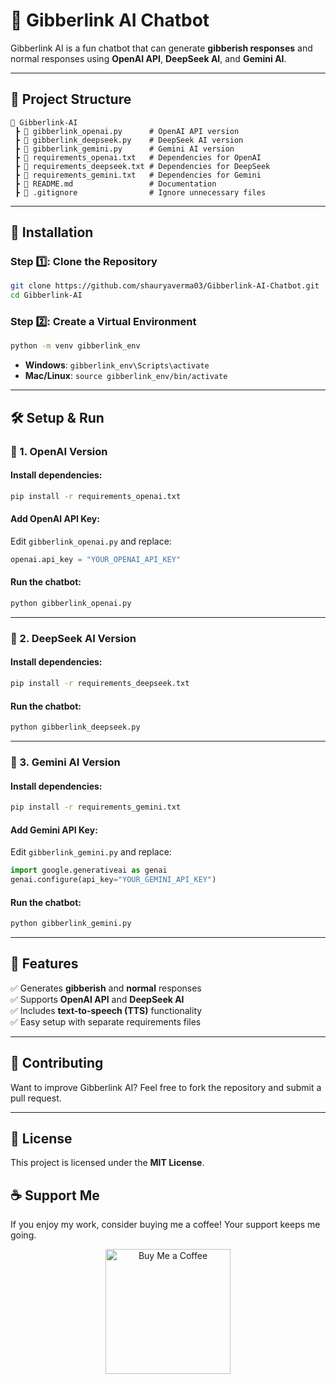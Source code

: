 # 🚀 Gibberlink AI Chatbot

Gibberlink AI is a fun chatbot that can generate **gibberish responses** and normal responses using **OpenAI API**, **DeepSeek AI**, and **Gemini AI**.

---

## 📂 Project Structure

```
📂 Gibberlink-AI
 ┣ 📜 gibberlink_openai.py      # OpenAI API version
 ┣ 📜 gibberlink_deepseek.py    # DeepSeek AI version
 ┣ 📜 gibberlink_gemini.py      # Gemini AI version
 ┣ 📜 requirements_openai.txt   # Dependencies for OpenAI
 ┣ 📜 requirements_deepseek.txt # Dependencies for DeepSeek
 ┣ 📜 requirements_gemini.txt   # Dependencies for Gemini
 ┣ 📜 README.md                 # Documentation
 ┣ 📜 .gitignore                # Ignore unnecessary files
```

---

## 🔧 Installation

### Step 1️⃣: Clone the Repository
```sh
git clone https://github.com/shauryaverma03/Gibberlink-AI-Chatbot.git
cd Gibberlink-AI
```

### Step 2️⃣: Create a Virtual Environment
```sh
python -m venv gibberlink_env
```
- **Windows**: `gibberlink_env\Scripts\activate`
- **Mac/Linux**: `source gibberlink_env/bin/activate`

---

## 🛠️ Setup & Run

### **📌 1. OpenAI Version**
#### Install dependencies:
```sh
pip install -r requirements_openai.txt
```

#### Add OpenAI API Key:
Edit `gibberlink_openai.py` and replace:
```python
openai.api_key = "YOUR_OPENAI_API_KEY"
```

#### Run the chatbot:
```sh
python gibberlink_openai.py
```

---

### **📌 2. DeepSeek AI Version**
#### Install dependencies:
```sh
pip install -r requirements_deepseek.txt
```

#### Run the chatbot:
```sh
python gibberlink_deepseek.py
```

---

### **📌 3. Gemini AI Version**
#### Install dependencies:
```sh
pip install -r requirements_gemini.txt
```

#### Add Gemini API Key:
Edit `gibberlink_gemini.py` and replace:
```python
import google.generativeai as genai
genai.configure(api_key="YOUR_GEMINI_API_KEY")
```

#### Run the chatbot:
```sh
python gibberlink_gemini.py
```

---

## 📝 Features
✅ Generates **gibberish** and **normal** responses  
✅ Supports **OpenAI API** and **DeepSeek AI**  
✅ Includes **text-to-speech (TTS)** functionality  
✅ Easy setup with separate requirements files  

---

## 🤝 Contributing
Want to improve Gibberlink AI? Feel free to fork the repository and submit a pull request.  

---

## 📜 License
This project is licensed under the **MIT License**.

## ☕ Support Me  

If you enjoy my work, consider buying me a coffee! Your support keeps me going.  

<p align="center">
  <a href="https://www.buymeacoffee.com/shauryaverh" target="_blank">
    <img src="https://cdn.buymeacoffee.com/buttons/v2/default-yellow.png" alt="Buy Me a Coffee" width="200">
  </a>
</p>

